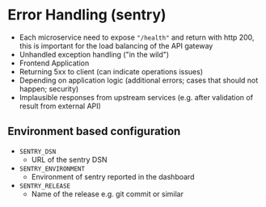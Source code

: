 # Error Handling (sentry)

* Each microservice need to expose `"/health"` and return with http 200, this is important for the load balancing of the API gateway
* Unhandled exception handling ("in the wild")
* Frontend Application 
* Returning 5xx to client (can indicate operations issues)
* Depending on application logic (additional errors; cases that should not happen; security)
* Implausible responses from upstream services (e.g. after validation of result from external API)

## Environment based configuration

* `SENTRY_DSN`
    * URL of the sentry DSN
* `SENTRY_ENVIRONMENT`
    * Environment of sentry reported in the dashboard
* `SENTRY_RELEASE`
    * Name of the release e.g. git commit or similar